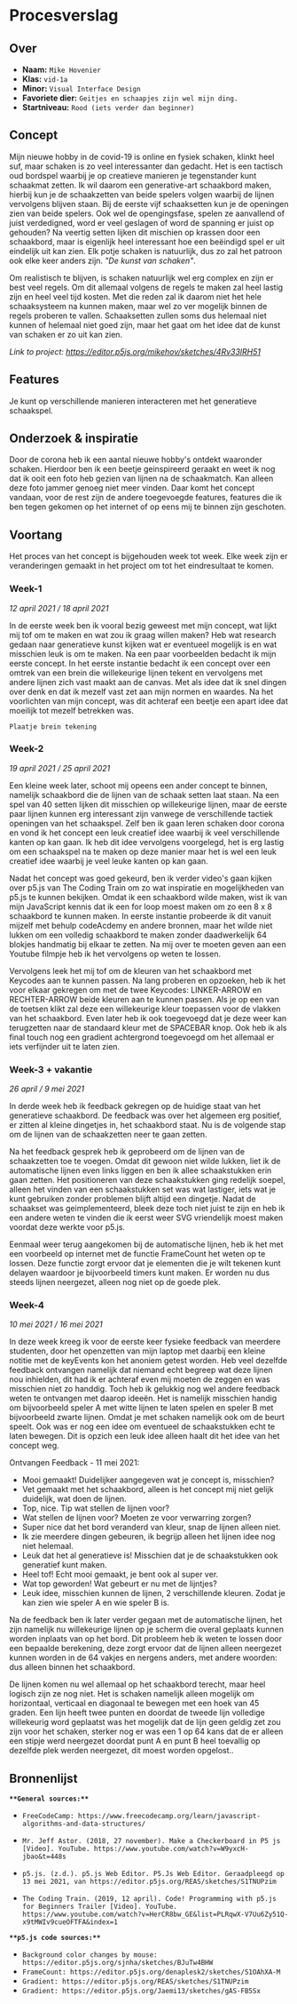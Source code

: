 # Procesverslag

## Over
* **Naam:** `Mike Hovenier`
* **Klas:** `vid-1a`
* **Minor:** `Visual Interface Design`
* **Favoriete dier:** `Geitjes en schaapjes zijn wel mijn ding.`
* **Startniveau:** `Rood (iets verder dan beginner)`

## Concept

Mijn nieuwe hobby in de covid-19 is online en fysiek schaken, klinkt heel suf, maar schaken is zo veel interessanter dan gedacht. Het is een tactisch oud bordspel waarbij je op creatieve manieren je tegenstander kunt schaakmat zetten. Ik wil daarom een generative-art schaakbord maken, hierbij kun je de schaakzetten van beide spelers volgen waarbij de lijnen vervolgens blijven staan. Bij de eerste vijf schaaksetten kun je de openingen zien van beide spelers. Ook wel de opengingsfase, spelen ze aanvallend of juist verdedigned, word er veel geslagen of word de spanning er juist op gehouden? Na veertig setten lijken dit mischien op krassen door een schaakbord, maar is eigenlijk heel interessant hoe een beëindigd spel er uit eindelijk uit kan zien. Elk potje schaken is natuurlijk, dus zo zal het patroon ook elke keer anders zijn. *"De kunst van schaken"*.

Om realistisch te blijven, is schaken natuurlijk wel erg complex en zijn er best veel regels. Om dit allemaal volgens de regels te maken zal heel lastig zijn en heel veel tijd kosten. Met die reden zal ik daarom niet het hele schaaksysteem na kunnen maken, maar wel zo ver mogelijk binnen de regels proberen te vallen. Schaaksetten zullen soms dus helemaal niet kunnen of helemaal niet goed zijn, maar het gaat om het idee dat de kunst van schaken er zo uit kan zien.

_Link to project: https://editor.p5js.org/mikehov/sketches/4Rv33lRH51_

## Features
Je kunt op verschillende manieren interacteren met het generatieve schaakspel. 

## Onderzoek & inspiratie
Door de corona heb ik een aantal nieuwe hobby's ontdekt waaronder schaken. Hierdoor ben ik een beetje geinspireerd geraakt en weet ik nog dat ik ooit een foto heb gezien van lijnen na de schaakmatch. Kan alleen deze foto jammer genoeg niet meer vinden. Daar komt het concept vandaan, voor de rest zijn de andere toegevoegde features, features die ik ben tegen gekomen op het internet of op eens mij te binnen zijn geschoten.

## Voortang

Het proces van het concept is bijgehouden week tot week. Elke week zijn er veranderingen gemaakt in het project om tot het eindresultaat te komen. 

### Week-1
_12 april 2021 / 18 april 2021_

In de eerste week ben ik vooral bezig geweest met mijn concept, wat lijkt mij tof om te maken en wat zou ik graag willen maken? Heb wat research gedaan naar generatieve kunst kijken wat er eventueel mogelijk is en wat misschien leuk is om te maken. Na een paar voorbeelden bedacht ik mijn eerste concept. In het eerste instantie bedacht ik een concept over een omtrek van een brein die willekeurige lijnen tekent en vervolgens met andere lijnen zich vast maakt aan de canvas. Met als idee dat ik snel dingen over denk en dat ik mezelf vast zet aan mijn normen en waardes. Na het voorlichten van mijn concept, was dit achteraf een beetje een apart idee dat moeilijk tot mezelf betrekken was.

`Plaatje brein tekening`

### Week-2
_19 april 2021 / 25 april 2021_

Een kleine week later, schoot mij opeens een ander concept te binnen, namelijk schaakbord die de lijnen van de schaak setten laat staan. Na een spel van 40 setten lijken dit misschien op willekeurige lijnen, maar de eerste paar lijnen kunnen erg interessant zijn vanwege de verschillende tactiek openingen van het schaakspel. Zelf ben ik gaan leren schaken door corona en vond ik het concept een leuk creatief idee waarbij ik veel verschillende kanten op kan gaan. Ik heb dit idee vervolgens voorgelegd, het is erg lastig om een schaakspel na te maken op deze manier maar het is wel een leuk creatief idee waarbij je veel leuke kanten op kan gaan.

Nadat het concept was goed gekeurd, ben ik verder video's gaan kijken over p5.js van The Coding Train om zo wat inspiratie en mogelijkheden van p5.js te kunnen bekijken. Omdat ik een schaakbord wilde maken, wist ik van mijn JavaScript kennis dat ik een for loop moest maken om zo een 8 x 8 schaakbord te kunnen maken. In eerste instantie probeerde ik dit vanuit mijzelf met behulp codeAcdemy en andere bronnen, maar het wilde niet lukken om een volledig schaakbord te maken zonder daadwerkelijk 64 blokjes handmatig bij elkaar te zetten. Na mij over te moeten geven aan een Youtube filmpje heb ik het vervolgens op weten te lossen.

Vervolgens leek het mij tof om de kleuren van het schaakbord met Keycodes aan te kunnen passen. Na lang proberen en opzoeken, heb ik het voor elkaar gekregen om met de twee Keycodes: LINKER-ARROW en RECHTER-ARROW beide kleuren aan te kunnen passen. Als je op een van de toetsen klikt zal deze een willekeurige kleur toepassen voor de vlakken van het schaakbord. Even later heb ik ook toegevoegd dat je deze weer kan terugzetten naar de standaard kleur met de SPACEBAR knop. Ook heb ik als final touch nog een gradient achtergrond toegevoegd om het allemaal er iets verfijnder uit te laten zien.

### Week-3 + vakantie
_26 april / 9 mei 2021_

In derde week heb ik feedback gekregen op de huidige staat van het generatieve schaakbord. De feedback was over het algemeen erg positief, er zitten al kleine dingetjes in, het schaakbord staat. Nu is de volgende stap om de lijnen van de schaakzetten neer te gaan zetten.

Na het feedback gesprek heb ik geprobeerd om de lijnen van de schaakzetten toe te voegen. Omdat dit gewoon niet wilde lukken, liet ik de automatische lijnen even links liggen en ben ik allee schaakstukken erin gaan zetten. Het positioneren van deze schaakstukken ging redelijk soepel, alleen het vinden van een schaakstukken set was wat lastiger, iets wat je kunt gebruiken zonder problemen blijft altijd een dingetje. Nadat de schaakset was geimplementeerd, bleek deze toch niet juist te zijn en heb ik een andere weten te vinden die ik eerst weer SVG vriendelijk moest maken voordat deze werkte voor p5.js.

Eenmaal weer terug aangekomen bij de automatische lijnen, heb ik het met een voorbeeld op internet met de functie FrameCount het weten op te lossen. Deze functie zorgt ervoor dat je elementen die je wilt tekenen kunt delayen waardoor je bijvoorbeeld timers kunt maken. Er worden nu dus steeds lijnen neergezet, alleen nog niet op de goede plek.


### Week-4
_10 mei 2021 / 16 mei 2021_

In deze week kreeg ik voor de eerste keer fysieke feedback van meerdere studenten, door het openzetten van mijn laptop met daarbij een kleine notitie met de keyEvents kon het anoniem getest worden. Heb veel dezelfde feedback ontvangen namelijk dat niemand echt begreep wat deze lijnen nou inhielden, dit had ik er achteraf even mij moeten de zeggen en was misschien niet zo handdig. Toch heb ik gelukkig nog wel andere feedback weten te ontvangen met daarop ideeën. Het is namelijk misschien handig om bijvoorbeeld speler A met witte lijnen te laten spelen en speler B met bijvoorbeeld zwarte lijnen. Omdat je met schaken namelijk ook om de beurt speelt. Ook was er nog een idee om eventueel de schaakstukken echt te laten bewegen. Dit is opzich een leuk idee alleen haalt dit het idee van het concept weg.

Ontvangen Feedback - 11 mei 2021: 

* Mooi gemaakt! Duidelijker aangegeven wat je concept is, misschien?
* Vet gemaakt met het schaakbord, alleen is het concept mij niet gelijk duidelijk, wat doen de lijnen.
* Top, nice. Tip wat stellen de lijnen voor?
* Wat stellen de lijnen voor? Moeten ze voor verwarring zorgen?
* Super nice dat het bord veranderd van kleur, snap de lijnen alleen niet.
* Ik zie meerdere dingen gebeuren, ik begrijp alleen het lijnen idee nog niet helemaal.
* Leuk dat het al generatieve is! Misschien dat je de schaakstukken ook generatief kunt maken.
* Heel tof! Echt mooi gemaakt, je bent ook al super ver.
* Wat top geworden! Wat gebeurt er nu met de lijntjes?
* Leuk idee, misschien kunnen de lijnen, 2 verschillende kleuren. Zodat je kan zien wie speler A en wie speler B is.

Na de feedback ben ik later verder gegaan met de automatische lijnen, het zijn namelijk nu willekeurige lijnen op je scherm die overal geplaats kunnen worden inplaats van op het bord. Dit probleem heb ik weten te lossen door een bepaalde berekening, deze zorgt ervoor dat de lijnen alleen neergezet kunnen worden in de 64 vakjes en nergens anders, met andere woorden: dus alleen binnen het schaakbord.

De lijnen komen nu wel allemaal op het schaakbord terecht, maar heel logisch zijn ze nog niet. Het is schaken namelijk alleen mogelijk om horizontaal, verticaal en diagonaal te bewegen met een hoek van 45 graden. Een lijn heeft twee punten en doordat de tweede lijn volledige willekeurig word geplaatst was het mogelijk dat de lijn geen geldig zet zou zijn voor het schaken, sterker nog er was een 1 op 64 kans dat de er alleen een stipje werd neergezet doordat punt A en punt B heel toevallig op dezelfde plek werden neergezet, dit moest worden opgelost..


## Bronnenlijst

**`**General sources:**`**

* `FreeCodeCamp: https://www.freecodecamp.org/learn/javascript-algorithms-and-data-structures/`

* `Mr. Jeff Astor. (2018, 27 november). Make a Checkerboard in P5 js [Video]. YouTube. https://www.youtube.com/watch?v=W9yxcH-jbao&t=448s`

* `p5.js. (z.d.). p5.js Web Editor. P5.Js Web Editor. Geraadpleegd op 13 mei 2021, van https://editor.p5js.org/REAS/sketches/S1TNUPzim`

* `The Coding Train. (2019, 12 april). Code! Programming with p5.js for Beginners Trailer [Video]. YouTube. https://www.youtube.com/watch?v=HerCR8bw_GE&list=PLRqwX-V7Uu6Zy51Q-x9tMWIv9cueOFTFA&index=1`

**`**p5.js code sources:**`**

* `Background color changes by mouse: https://editor.p5js.org/sjnha/sketches/BJuTw4BHW`
* `FrameCount: https://editor.p5js.org/denaplesk2/sketches/S1OAhXA-M`
* `Gradient: https://editor.p5js.org/REAS/sketches/S1TNUPzim`
* `Gradient: https://editor.p5js.org/Jaemi13/sketches/gAS-FB5Sx`